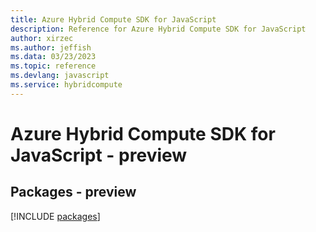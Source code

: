 ```yaml
---
title: Azure Hybrid Compute SDK for JavaScript
description: Reference for Azure Hybrid Compute SDK for JavaScript
author: xirzec
ms.author: jeffish
ms.data: 03/23/2023
ms.topic: reference
ms.devlang: javascript
ms.service: hybridcompute
---
```

# Azure Hybrid Compute SDK for JavaScript - preview
## Packages - preview
[!INCLUDE [packages](hybrid-compute-index.md)]